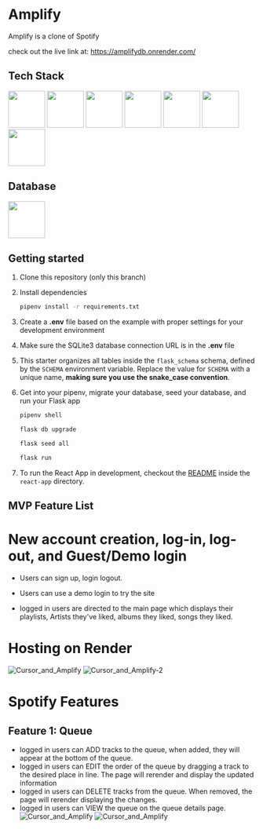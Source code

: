 # Amplify

Amplify is a clone of Spotify

check out the live link at: https://amplifydb.onrender.com/

## Tech Stack

[<img src="https://user-images.githubusercontent.com/105324675/190725431-5033a82c-51ff-4a9a-b9ff-48ad606a2a5e.svg" width="75" height="75">](https://www.javascript.com/) [<img src="https://user-images.githubusercontent.com/105324675/190726531-63e5fa0c-5e9a-4e12-a4df-ac578bdfefb3.svg" width="75" height="75">](https://whatwg.org/) [<img src="https://user-images.githubusercontent.com/105324675/190727242-21af03e1-b793-4257-bdc5-14996fb8da63.svg" width="75" height="75">](https://www.css3.com/) [<img src="https://user-images.githubusercontent.com/105324675/190727472-da7d5a51-ef2e-4f71-b90c-333debd2d147.svg" width="75" height="75">](https://reactjs.org/) [<img src="https://user-images.githubusercontent.com/105324675/190727697-f61e28b7-1597-4be0-9dc4-dbc443790f86.svg" width="75" height="75">](https://redux.js.org/) [<img src="https://user-images.githubusercontent.com/105324675/190729715-5aeed1a2-0914-413e-ac4b-de23aa7ed802.svg" width="75" height="75">](https://nodejs.org/en) [<img src="https://user-images.githubusercontent.com/105324675/190729918-773ddf18-90d3-4d52-aa81-c02731d413bf.svg" width="75" height="75">](https://www.npmjs.com/)


## Database
[<img src="https://user-images.githubusercontent.com/105324675/190727354-8f322958-5b34-4c96-b052-358d06d0d9ef.svg" width="75" height="75">](https://www.postgresql.org)

## Getting started
1. Clone this repository (only this branch)

2. Install dependencies

      ```bash
      pipenv install -r requirements.txt
      ```

3. Create a **.env** file based on the example with proper settings for your
   development environment

4. Make sure the SQLite3 database connection URL is in the **.env** file

5. This starter organizes all tables inside the `flask_schema` schema, defined
   by the `SCHEMA` environment variable.  Replace the value for
   `SCHEMA` with a unique name, **making sure you use the snake_case
   convention**.

6. Get into your pipenv, migrate your database, seed your database, and run your Flask app

   ```bash
   pipenv shell
   ```

   ```bash
   flask db upgrade
   ```

   ```bash
   flask seed all
   ```

   ```bash
   flask run
   ```

7. To run the React App in development, checkout the [README](./react-app/README.md) inside the `react-app` directory.


## MVP Feature List

# New account creation, log-in, log-out, and Guest/Demo login
* Users can sign up, login logout.
* Users can use a demo login to try the site

* logged in users are directed to the main page which displays their playlists,
Artists they've liked, albums they liked, songs they liked.

# Hosting on Render
![Cursor_and_Amplify](https://user-images.githubusercontent.com/106298312/205641584-f2fc2607-ecfb-4fb7-9dc6-5272632c4217.png)
![Cursor_and_Amplify-2](https://user-images.githubusercontent.com/106298312/205641615-2fadcd28-1859-43a8-a7eb-628bd8811a8f.png)

# Spotify Features
## Feature 1: Queue
* logged in users can ADD tracks to the queue, when added, they will appear at the bottom of the queue.
* logged in users can EDIT the order of the queue by dragging a track to the desired place in line.  The page will rerender and display the updated information
* logged in users can DELETE tracks from the queue.  When removed, the
 page will rerender displaying the changes.
* logged in users can VIEW the queue on the queue details page.
![Cursor_and_Amplify](https://user-images.githubusercontent.com/106298312/205641456-1cc7894a-64f9-44b6-81eb-c53f605a6feb.png)
![Cursor_and_Amplify](https://user-images.githubusercontent.com/106298312/205646407-b69464aa-f723-45cb-92d2-a2d76022f820.png)

